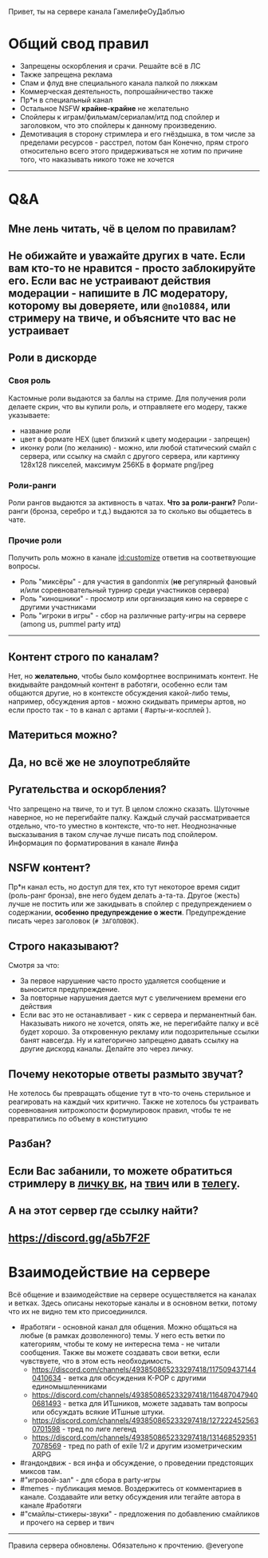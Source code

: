 Привет, ты на сервере канала ГамелифеОуДаблъю
# Общий свод правил
- Запрещены оскорбления и срачи. Решайте всё в ЛС
- Также запрещена реклама
- Спам и флуд вне специального канала палкой по ляжкам
- Коммерческая деятельность, попрошайничество также
- Пр*н в специальный канал
- Остальное NSFW **крайне-крайне** не желательно
- Спойлеры к играм/фильмам/сериалам/итд под спойлер и заголовком, что это спойлеры к данному произведению.
- Демотивация в сторону стримлера и его гнёздышка, в том числе за пределами ресурсов - расстрел, потом бан
Конечно, прям строго относительно всего этого придерживаться не хотим по причине того, что наказывать никого тоже не хочется
------------

# Q&A
## Мне лень читать, чё в целом по правилам?
Не обижайте и уважайте других в чате. Если вам кто-то не нравится - просто заблокируйте его.
Если вас не устраивают действия модерации - напишите в ЛС модератору, которому вы доверяете, или `@no10884`, или стримеру на твиче, и объясните что вас не устраивает
------------

## Роли в дискорде
### Своя роль
Кастомные роли выдаются за баллы на стриме.
Для получения роли делаете скрин, что вы купили роль, и отправляете его модеру, также указываете:
- название роли
- цвет в формате HEX (цвет близкий к цвету модерации - запрещен)
- иконку роли (по желанию) - можно, или любой статический смайл с сервера, или ссылку на смайл с другого сервера, или картинку 128х128 пикселей, максимум 256КБ в формате png/jpeg
### Роли-ранги
Роли рангов выдаются за активность в чатах.
**Что за роли-ранги?**
Роли-ранги (бронза, серебро и т.д.) выдаются за то сколько вы общаетесь в чате.
### Прочие роли
Получить роль можно в канале <id:customize> ответив на соответвующие вопросы.
- Роль "миксёры" - для участия в gandonmix (**не** регулярный фановый и/или соревновательный турнир среди участников сервера)
- Роль "киношники" - просмотр или организация кино на сервере с другими участниками
- Роль "игроки в игры" - сбор на различные party-игры на сервере (among us, pummel party итд)
------------

## Контент строго по каналам?
Нет, но **желательно**, чтобы было комфортнее воспринимать контент. Не вкидывайте рандомный контент в ⁠работяги, особенно если там общаются другие, но в контексте обсуждения какой-либо темы, например, обсуждения артов - можно скидывать примеры артов, но если просто так - то в канал с артами ( #арты-и-косплей ).
## Материться можно?
Да, но всё же не злоупотребляйте
------------

## Ругательства и оскорбления?
Что запрещено на твиче, то и тут. В целом сложно сказать. Шуточные наверное, но не перегибайте палку. Каждый случай рассматривается отдельно, что-то уместно в контексте, что-то нет. Неоднозначные высказывания в таком случае лучше писать под спойлером. Информация по форматирования в канале #инфа
## NSFW контент?
Пр*н канал есть, но доступ для тех, кто тут некоторое время сидит (роль-ранг бронза), вне него будем делать а-та-та. Другое (жесть) лучше не постить или же закидывать в спойлер с предупреждением о содержании, **особенно предупреждение о жести**. Предупреждение писать через заголовок (`# ЗАГОЛОВОК`).
## Строго наказывают?
Смотря за что:
- За первое нарушение часто просто удаляется сообщение и выносится предупреждение.
- За повторные нарушения дается мут с увеличением времени его действия
- Если вас это не останавливает - кик с сервера и перманентный бан.
Наказывать никого не хочется, опять же, не перегибайте палку и всё будет хорошо. За откровенную рекламу или подозрительные ссылки банят навсегда. Ну и категорично запрещено давать ссылку на другие дискорд каналы. Делайте это через личку.
## Почему некоторые ответы размыто звучат?
Не хотелось бы превращать общение тут в что-то очень стерильное и реагировать на каждый чих критично. Также не хотелось бы устраивать соревнования хитрожопости формулировок правил, чтобы те не превратились по объему в конституцию
## Разбан?
Если Вас забанили, то можете обратиться стримлеру в [личку вк](https://vk.com/abakhrakh), на [твич](https://www.twitch.tv/gamelifeow) или в [телегу](https://t.me/gamelifeow).
------------

## А на этот сервер где ссылку найти?
https://discord.gg/a5b7F2F 
------------

# Взаимодействие на сервере
Всё общение и взаимодействие на сервере осуществляется на каналах и ветках. 
Здесь описаны некоторые каналы и в основном ветки, потому что их не видно тем кто присоединился.
- #работяги - основной канал для общения. Можно общаться на любые (в рамках дозволенного) темы. У него есть ветки по категориям, чтобы те кому не интересна тема - не читали сообщения. Также вы можете создавать свои ветки, если чувствуете, что в этом есть необходимость.
  - https://discord.com/channels/493850865233297418/1175094371440410634 - ветка для обсуждения K-POP с другими единомышленниками
  - https://discord.com/channels/493850865233297418/1164870479400681493 - ветка для ИТшников, можете задавать там вопросы или обсуждать всякие ИТшные штуки.
  - https://discord.com/channels/493850865233297418/1272224525630701598 - тред по лиге легенд
  - https://discord.com/channels/493850865233297418/1314685293517078569 - тред по path of exile 1/2 и другим изометрическим ARPG
- #гандондвиж - вся инфа и обсуждение, о проведении предстоящих миксов там.
- #"игровой-зал" - для сбора в party-игры
- #memes - публикация мемов. Воздержитесь от комментариев в канале. Создавайте или ветку обсуждения или тегайте автора в канале #работяги
- #"смайлы-стикеры-звуки" - предложения по добавлению смайликов и прочего на сервер и твич
------------

Правила сервера обновлены. Обязательно к прочтению.
@everyone




